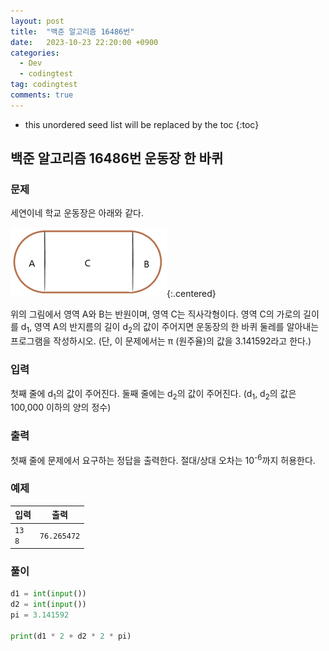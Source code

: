 ```yaml
---
layout: post
title:  "백준 알고리즘 16486번"
date:   2023-10-23 22:20:00 +0900
categories:
  - Dev
  - codingtest
tag: codingtest
comments: true
---
```


* this unordered seed list will be replaced by the toc
{:toc}

## 백준 알고리즘 16486번 운동장 한 바퀴

### 문제

세연이네 학교 운동장은 아래와 같다.

![운동장 그림](../../assets/img/python/baekjoon_16486.png){:.centered}

위의 그림에서 영역 A와 B는 반원이며, 영역 C는 직사각형이다. 영역 C의 가로의 길이를 d<sub>1</sub>, 영역 A의 반지름의 길이 d<sub>2</sub>의 값이 주어지면 운동장의 한 바퀴 둘레를 알아내는 프로그램을 작성하시오. (단, 이 문제에서는 π (원주율)의 값을 3.141592라고 한다.)

### 입력

첫째 줄에 d<sub>1</sub>의 값이 주어진다. 둘째 줄에는 d<sub>2</sub>의 값이 주어진다. (d<sub>1</sub>, d<sub>2</sub>의 값은 100,000 이하의 양의 정수)

### 출력

첫째 줄에 문제에서 요구하는 정답을 출력한다. 절대/상대 오차는 10<sup>-6</sup>까지 허용한다.

### 예제

| 입력 | 출력 |
| --- | --- |
| `13` <br/> `8` | `76.265472` |

### 풀이

```py
d1 = int(input())
d2 = int(input())
pi = 3.141592

print(d1 * 2 + d2 * 2 * pi)
```